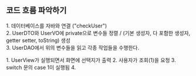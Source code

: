 ## 코드 흐름 파악하기

<p>
1. 데이터베이스를 자바와 연결 ("checkUser") <br>
2. UserDTO와 UserVO에 private으로 변수들 정렬 / (기본 생성자, 다 포함한 생성자, getter setter, toString) 생성 <br>
3. UserDAO에서 위의 변수들을 읽고 각종 작업들을 수행한다. 
    
</p>





<p>
1. UserView가 실행되면서 화면에 선택지가 출력
2. 사용자가 조회(1)을 요청
3. switch 문의 case 1이 실행됨
4. 
</p>